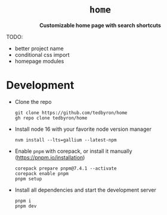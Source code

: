 <div align="center">
  <h1><code>home</code></h1>
  <p><strong>Customizable home page with search shortcuts</strong></p>
</div>

TODO:

- better project name
- conditional css import
- homepage modules

# Development

- Clone the repo

  ```
  git clone https://github.com/tedbyron/home
  gh repo clone tedbyron/home
  ```

- Install node 16 with your favorite node version manager

  ```
  nvm install --lts=gallium --latest-npm
  ```

- Enable `pnpm` with corepack, or install it manually (<https://pnpm.io/installation>)

  ```
  corepack prepare pnpm@7.4.1 --activate
  corepack enable pnpm
  pnpm setup
  ```

- Install all dependencies and start the development server

  ```
  pnpm i
  pnpm dev
  ```
